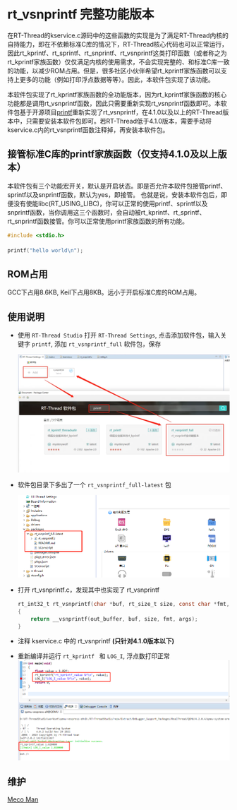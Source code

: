 # rt_vsnprintf 完整功能版本

在RT-Thread的kservice.c源码中的这些函数的实现是为了满足RT-Thread内核的自持能力，即在不依赖标准C库的情况下，RT-Thread核心代码也可以正常运行，因此rt_kprintf、rt_sprintf、rt_snprintf、rt_vsnprintf这类打印函数（或者称之为rt_kprintf家族函数）仅仅满足内核的使用需求，不会实现完整的、和标准C库一致的功能，以减少ROM占用。但是，很多社区小伙伴希望rt_kprintf家族函数可以支持上更多的功能（例如打印浮点数据等等）。因此，本软件包实现了该功能。

本软件包实现了rt_kprintf家族函数的全功能版本，因为rt_kprintf家族函数的核心功能都是调用rt_vsnprintf函数，因此只需要重新实现rt_vsnprintf函数即可。本软件包基于开源项目[printf](https://github.com/eyalroz/printf)重新实现了rt_vsnprintf，在4.1.0以及以上的RT-Thread版本中，只需要安装本软件包即可。若RT-Thread低于4.1.0版本，需要手动将kservice.c内的rt_vsnprintf函数注释掉，再安装本软件包。

## 接管标准C库的printf家族函数（仅支持4.1.0及以上版本）
本软件包有三个功能宏开关，默认是开启状态。即是否允许本软件包接管printf、sprintf以及snprintf函数，默认为yes，即接管。
也就是说，安装本软件包后，即便没有使能libc(RT_USING_LIBC)，你可以正常的使用printf、sprintf以及snprintf函数，当你调用这三个函数时，会自动被rt_kprintf、rt_sprintf、rt_snprintf函数接管。你可以正常使用printf家族函数的所有功能。

```c
#include <stdio.h>

printf("hello world\n");
```

## ROM占用
GCC下占用8.6KB, Keil下占用8KB。远小于开启标准C库的ROM占用。

## 使用说明

- 使用 `RT-Thread Studio` 打开 `RT-Thread Settings`, 点击添加软件包，输入关键字 `printf`, 添加 `rt_vsnprintf_full` 软件包，保存

  ![1](figures/1.png)


- 软件包目录下多出了一个  `rt_vsnprintf_full-latest` 包

  ![2](figures/2.png)


- 打开 rt_vsnprintf.c，发现其中也实现了 rt_vsnprintf

  ```c
  rt_int32_t rt_vsnprintf(char *buf, rt_size_t size, const char *fmt, va_list args)
  {
      return __vsnprintf(out_buffer, buf, size, fmt, args);
  }
  ```

- 注释  kservice.c 中的  rt_vsnprintf **(只针对4.1.0版本以下)**

- 重新编译并运行 `rt_kprintf ` 和 `LOG_I`, 浮点数打印正常
  ![3](figures/3.png)



## 维护

[Meco Man](https://github.com/mysterywolf)

